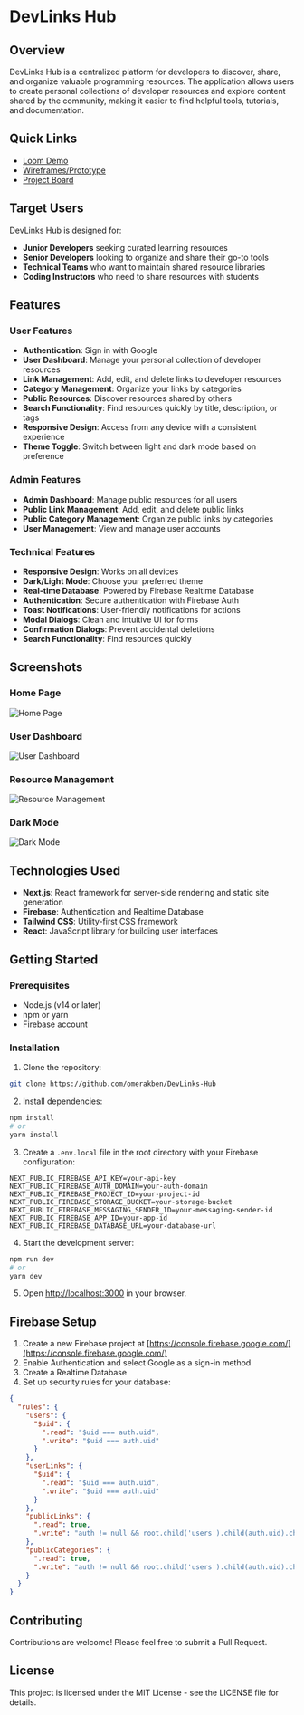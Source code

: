 # DevLinks Hub

## Overview
DevLinks Hub is a centralized platform for developers to discover, share, and organize valuable programming resources. The application allows users to create personal collections of developer resources and explore content shared by the community, making it easier to find helpful tools, tutorials, and documentation.

## Quick Links
- [Loom Demo](https://devlinks-hub.vercel.app) <!-- Replace with your actual deployed URL -->
- [Wireframes/Prototype](https://www.figma.com/file/xxxxx/DevLinks-Hub) <!-- Replace with your actual wireframe link -->
- [Project Board](https://github.com/users/omerakben/projects/x) <!-- Replace with your actual project board link -->

## Target Users
DevLinks Hub is designed for:
- **Junior Developers** seeking curated learning resources
- **Senior Developers** looking to organize and share their go-to tools
- **Technical Teams** who want to maintain shared resource libraries
- **Coding Instructors** who need to share resources with students

## Features

### User Features
- **Authentication**: Sign in with Google
- **User Dashboard**: Manage your personal collection of developer resources
- **Link Management**: Add, edit, and delete links to developer resources
- **Category Management**: Organize your links by categories
- **Public Resources**: Discover resources shared by others
- **Search Functionality**: Find resources quickly by title, description, or tags
- **Responsive Design**: Access from any device with a consistent experience
- **Theme Toggle**: Switch between light and dark mode based on preference

### Admin Features
- **Admin Dashboard**: Manage public resources for all users
- **Public Link Management**: Add, edit, and delete public links
- **Public Category Management**: Organize public links by categories
- **User Management**: View and manage user accounts

### Technical Features
- **Responsive Design**: Works on all devices
- **Dark/Light Mode**: Choose your preferred theme
- **Real-time Database**: Powered by Firebase Realtime Database
- **Authentication**: Secure authentication with Firebase Auth
- **Toast Notifications**: User-friendly notifications for actions
- **Modal Dialogs**: Clean and intuitive UI for forms
- **Confirmation Dialogs**: Prevent accidental deletions
- **Search Functionality**: Find resources quickly

## Screenshots

### Home Page
![Home Page](public/images/screenshots/home-page.png)
<!-- Add actual screenshot here -->

### User Dashboard
![User Dashboard](public/images/screenshots/dashboard.png)
<!-- Add actual screenshot here -->

### Resource Management
![Resource Management](public/images/screenshots/resource-management.png)
<!-- Add actual screenshot here -->

### Dark Mode
![Dark Mode](public/images/screenshots/dark-mode.png)
<!-- Add actual screenshot here -->

## Technologies Used

- **Next.js**: React framework for server-side rendering and static site generation
- **Firebase**: Authentication and Realtime Database
- **Tailwind CSS**: Utility-first CSS framework
- **React**: JavaScript library for building user interfaces

## Getting Started

### Prerequisites

- Node.js (v14 or later)
- npm or yarn
- Firebase account

### Installation

1. Clone the repository:
```bash
git clone https://github.com/omerakben/DevLinks-Hub
```

2. Install dependencies:
```bash
npm install
# or
yarn install
```

3. Create a `.env.local` file in the root directory with your Firebase configuration:
```
NEXT_PUBLIC_FIREBASE_API_KEY=your-api-key
NEXT_PUBLIC_FIREBASE_AUTH_DOMAIN=your-auth-domain
NEXT_PUBLIC_FIREBASE_PROJECT_ID=your-project-id
NEXT_PUBLIC_FIREBASE_STORAGE_BUCKET=your-storage-bucket
NEXT_PUBLIC_FIREBASE_MESSAGING_SENDER_ID=your-messaging-sender-id
NEXT_PUBLIC_FIREBASE_APP_ID=your-app-id
NEXT_PUBLIC_FIREBASE_DATABASE_URL=your-database-url
```

4. Start the development server:
```bash
npm run dev
# or
yarn dev
```

5. Open [http://localhost:3000](http://localhost:3000) in your browser.

## Firebase Setup

1. Create a new Firebase project at [https://console.firebase.google.com/](https://console.firebase.google.com/)
2. Enable Authentication and select Google as a sign-in method
3. Create a Realtime Database
4. Set up security rules for your database:

```json
{
  "rules": {
    "users": {
      "$uid": {
        ".read": "$uid === auth.uid",
        ".write": "$uid === auth.uid"
      }
    },
    "userLinks": {
      "$uid": {
        ".read": "$uid === auth.uid",
        ".write": "$uid === auth.uid"
      }
    },
    "publicLinks": {
      ".read": true,
      ".write": "auth != null && root.child('users').child(auth.uid).child('isAdmin').val() === true"
    },
    "publicCategories": {
      ".read": true,
      ".write": "auth != null && root.child('users').child(auth.uid).child('isAdmin').val() === true"
    }
  }
}
```

## Contributing

Contributions are welcome! Please feel free to submit a Pull Request.

## License

This project is licensed under the MIT License - see the LICENSE file for details.
